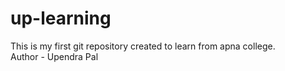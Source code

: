 # up-learning
This is my first git repository created to learn from apna college.
<br>
Author - Upendra Pal
